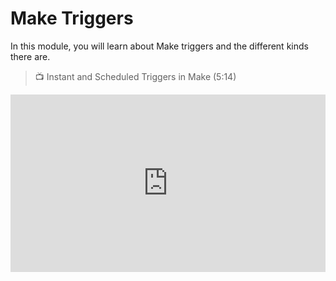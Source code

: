 # Make Triggers

<aside>
In this module, you will learn about Make triggers and the different kinds there are.
</aside>

> 📺 Instant and Scheduled Triggers in Make (5:14)

<div style="position: relative; padding-bottom: 56.25%; height: 0;"><iframe width="560" height="315" src="https://www.youtube.com/embed/nrIhWs_3XDE?list=PLDj60DoyjpMZa6E5gvUMxcv3pdSsMa5WY" title="Instant &amp; Scheduled Triggers in Integromat" frameborder="0" allow="accelerometer; autoplay; clipboard-write; encrypted-media; gyroscope; picture-in-picture; web-share" allowfullscreen style="position: absolute; top: 0; left: 0; width: 100%; height: 100%;"></iframe></div>
